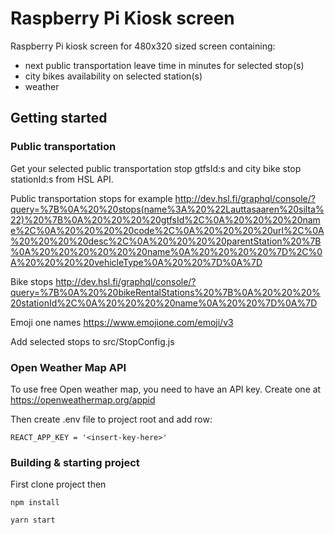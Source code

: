 # Raspberry Pi Kiosk screen

Raspberry Pi kiosk screen for 480x320 sized screen containing:
* next public transportation leave time in minutes for selected stop(s)
* city bikes availability on selected station(s)
* weather

## Getting started

### Public transportation
Get your selected public transportation stop gtfsId:s and city bike stop stationId:s from HSL API.

Public transportation stops for example http://dev.hsl.fi/graphql/console/?query=%7B%0A%20%20stops(name%3A%20%22Lauttasaaren%20silta%22)%20%7B%0A%20%20%20%20gtfsId%2C%0A%20%20%20%20name%2C%0A%20%20%20%20code%2C%0A%20%20%20%20url%2C%0A%20%20%20%20desc%2C%0A%20%20%20%20parentStation%20%7B%0A%20%20%20%20%20%20name%0A%20%20%20%20%7D%2C%0A%20%20%20%20vehicleType%0A%20%20%7D%0A%7D

Bike stops 
http://dev.hsl.fi/graphql/console/?query=%7B%0A%20%20bikeRentalStations%20%7B%0A%20%20%20%20stationId%2C%0A%20%20%20%20name%0A%20%20%7D%0A%7D

Emoji one names https://www.emojione.com/emoji/v3

Add selected stops to src/StopConfig.js

### Open Weather Map API

To use free Open weather map, you need to have an API key.
Create one at https://openweathermap.org/appid

Then create .env file to project root and add row:

```
REACT_APP_KEY = '<insert-key-here>'
```

### Building & starting project

First clone project then

```
npm install
```

```
yarn start
```
